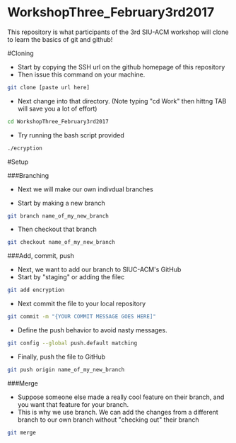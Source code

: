 # WorkshopThree_February3rd2017
This repository is what participants of the 3rd SIU-ACM workshop will clone to learn the basics of git and github!

#Cloning
+ Start by copying the SSH url on the github homepage of this repository
+ Then issue this command on your machine.
```bash
git clone [paste url here]
```
+ Next change into that directory. (Note typing "cd Work" then hittng TAB will save you a lot of effort)
```bash
cd WorkshopThree_February3rd2017
```

+ Try running the bash script provided
```bash
./ecryption
```

#Setup

###Branching
+ Next we will make our own indivdual branches

+ Start by making a new branch
```bash
git branch name_of_my_new_branch
```

+ Then checkout that branch
```bash
git checkout name_of_my_new_branch
```

###Add, commit, push
+ Next, we want to add our branch to SIUC-ACM's GitHub
+ Start by "staging" or adding the filec
```bash
git add encryption
```

+ Next commit the file to your local repository
```bash
git commit -m "{YOUR COMMIT MESSAGE GOES HERE]"
```
+ Define the push behavior to avoid nasty messages.
```bash
git config --global push.default matching
```

+ Finally, push the file to GitHub
```bash
git push origin name_of_my_new_branch
```

###Merge
+ Suppose someone else made a really cool feature on their branch, and you want that feature for your branch.
+ This is why we use branch. We can add the changes from a different branch to our own branch without "checking out" their branch

```bash
git merge 
```

